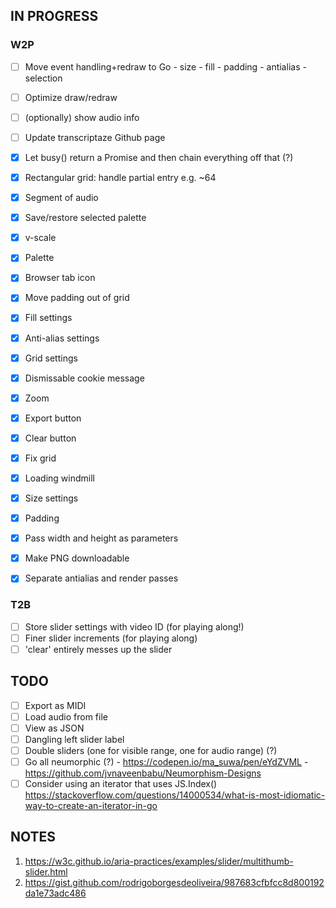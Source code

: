 ## IN PROGRESS

### W2P

- [ ] Move event handling+redraw to Go
      - size
      - fill
      - padding
      - antialias
      - selection

- [ ] Optimize draw/redraw
- [ ] (optionally) show audio info
- [ ] Update transcriptaze Github page

- [x] Let busy() return a Promise and then chain everything off that (?)
- [x] Rectangular grid: handle partial entry e.g. ~64
- [x] Segment of audio
- [x] Save/restore selected palette
- [x] v-scale
- [x] Palette
- [x] Browser tab icon
- [x] Move padding out of grid
- [x] Fill settings
- [x] Anti-alias settings
- [x] Grid settings
- [x] Dismissable cookie message
- [x] Zoom
- [x] Export button
- [x] Clear button
- [x] Fix grid
- [x] Loading windmill
- [x] Size settings
- [x] Padding
- [x] Pass width and height as parameters
- [x] Make PNG downloadable
- [x] Separate antialias and render passes

### T2B

- [ ] Store slider settings with video ID (for playing along!)
- [ ] Finer slider increments (for playing along)
- [ ] 'clear' entirely messes up the slider

## TODO

- [ ] Export as MIDI
- [ ] Load audio from file
- [ ] View as JSON
- [ ] Dangling left slider label
- [ ] Double sliders (one for visible range, one for audio range) (?)
- [ ] Go all neumorphic (?)
      - https://codepen.io/ma_suwa/pen/eYdZVML
      - https://github.com/jvnaveenbabu/Neumorphism-Designs
- [ ] Consider using an iterator that uses JS.Index()
      https://stackoverflow.com/questions/14000534/what-is-most-idiomatic-way-to-create-an-iterator-in-go

## NOTES

1. https://w3c.github.io/aria-practices/examples/slider/multithumb-slider.html
2. https://gist.github.com/rodrigoborgesdeoliveira/987683cfbfcc8d800192da1e73adc486

